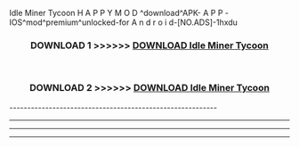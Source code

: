  Idle Miner Tycoon  H A P P Y M O D ^download^APK- A P P -IOS^mod^premium^unlocked-for A n d r o i d-[NO.ADS]-1hxdu



<div align="center">

<h3>DOWNLOAD 1 >>>>>> <a href="https://en-mod.web.app/?en= Idle Miner Tycoon ">DOWNLOAD Idle Miner Tycoon  </a></h3><br>

<h3>DOWNLOAD 2 >>>>>> <a href="https://en-mod.web.app/?en= Idle Miner Tycoon ">DOWNLOAD Idle Miner Tycoon  </a></h3>

</div>
----------------------------------------------------------

----------------------------------------------------------

----------------------------------------------------------

----------------------------------------------------------



